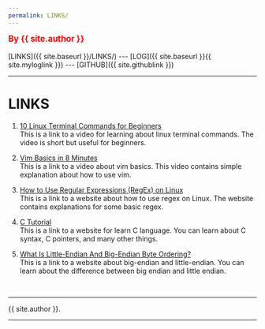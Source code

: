 ```yaml
---
permalink: LINKS/
---
```

<span style="color:red; font-weight:bold; font-size:larger;">By {{ site.author }}</span>
<br><br>
[LINKS]({{ site.baseurl }}/LINKS/) ---
[LOG]({{ site.baseurl }}{{ site.myloglink }}) ---
[GITHUB]({{ site.githublink }})
<br>
<hr>

# LINKS

1. [10 Linux Terminal Commands for Beginners](https://youtu.be/CpTfQ-q6MPU)<br>
This is a link to a video for learning about linux terminal commands.
The video is short but useful for beginners.

2. [Vim Basics in 8 Minutes](https://www.youtube.com/watch?v=ggSyF1SVFr4)<br>
This is a link to a video about vim basics.
This video contains simple explanation about how to use vim.

3. [How to Use Regular Expressions (RegEx) on Linux](https://www.geeksforgeeks.org/how-to-use-regular-expressions-regex-on-linux/)<br>
This is a link to a website about how to use regex on Linux. The website contains explanations for some basic regex.

4. [C Tutorial](https://www.w3schools.com/c/index.php)<br>
This is a link to a website for learn C language. You can learn about C syntax, C pointers, and many other things.

5. [What Is Little-Endian And Big-Endian Byte Ordering?](https://www.section.io/engineering-education/what-is-little-endian-and-big-endian/)<br>
This is a link to a website about big-endian and little-endian. You can learn about the difference between big endian and little endian.

<br>
<hr>
{{ site.author }}.
<hr>
<br>
